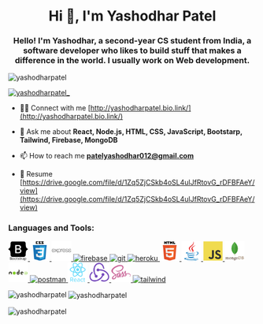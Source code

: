 <h1 align="center">Hi 👋, I'm Yashodhar Patel</h1>
<h3 align="center">Hello! I'm Yashodhar, a second-year CS student from India, a software developer who likes to build stuff that makes a difference in the world. I usually work on Web development.</h3>

<p align="left"> <img src="https://komarev.com/ghpvc/?username=yashodharpatel&label=Profile%20views&color=0e75b6&style=flat" alt="yashodharpatel" /> </p>

<p align="left"> <a href="https://twitter.com/yashodharpatel_" target="blank"><img src="https://img.shields.io/twitter/follow/yashodharpatel_?logo=twitter&style=for-the-badge" alt="yashodharpatel_" /></a> </p>

- 👨‍💻 Connect with me [http://yashodharpatel.bio.link/](http://yashodharpatel.bio.link/)

- 💬 Ask me about **React, Node.js, HTML, CSS, JavaScript, Bootstarp, Tailwind, Firebase, MongoDB**

- 📫 How to reach me **patelyashodhar012@gmail.com**

- 📄 Resume [https://drive.google.com/file/d/1Zq5ZjCSkb4oSL4ulJfRtovG_rDFBFAeY/view](https://drive.google.com/file/d/1Zq5ZjCSkb4oSL4ulJfRtovG_rDFBFAeY/view)

<h3 align="left">Languages and Tools:</h3>
<p align="left"> <a href="https://getbootstrap.com" target="_blank" rel="noreferrer"> <img src="https://raw.githubusercontent.com/devicons/devicon/master/icons/bootstrap/bootstrap-plain-wordmark.svg" alt="bootstrap" width="40" height="40"/> </a> <a href="https://www.w3schools.com/css/" target="_blank" rel="noreferrer"> <img src="https://raw.githubusercontent.com/devicons/devicon/master/icons/css3/css3-original-wordmark.svg" alt="css3" width="40" height="40"/> </a> <a href="https://expressjs.com" target="_blank" rel="noreferrer"> <img src="https://raw.githubusercontent.com/devicons/devicon/master/icons/express/express-original-wordmark.svg" alt="express" width="40" height="40"/> </a> <a href="https://firebase.google.com/" target="_blank" rel="noreferrer"> <img src="https://www.vectorlogo.zone/logos/firebase/firebase-icon.svg" alt="firebase" width="40" height="40"/> </a> <a href="https://git-scm.com/" target="_blank" rel="noreferrer"> <img src="https://www.vectorlogo.zone/logos/git-scm/git-scm-icon.svg" alt="git" width="40" height="40"/> </a> <a href="https://heroku.com" target="_blank" rel="noreferrer"> <img src="https://www.vectorlogo.zone/logos/heroku/heroku-icon.svg" alt="heroku" width="40" height="40"/> </a> <a href="https://www.w3.org/html/" target="_blank" rel="noreferrer"> <img src="https://raw.githubusercontent.com/devicons/devicon/master/icons/html5/html5-original-wordmark.svg" alt="html5" width="40" height="40"/> </a> <a href="https://www.java.com" target="_blank" rel="noreferrer"> <img src="https://raw.githubusercontent.com/devicons/devicon/master/icons/java/java-original.svg" alt="java" width="40" height="40"/> </a> <a href="https://developer.mozilla.org/en-US/docs/Web/JavaScript" target="_blank" rel="noreferrer"> <img src="https://raw.githubusercontent.com/devicons/devicon/master/icons/javascript/javascript-original.svg" alt="javascript" width="40" height="40"/> </a> <a href="https://www.mongodb.com/" target="_blank" rel="noreferrer"> <img src="https://raw.githubusercontent.com/devicons/devicon/master/icons/mongodb/mongodb-original-wordmark.svg" alt="mongodb" width="40" height="40"/> </a> <a href="https://nodejs.org" target="_blank" rel="noreferrer"> <img src="https://raw.githubusercontent.com/devicons/devicon/master/icons/nodejs/nodejs-original-wordmark.svg" alt="nodejs" width="40" height="40"/> </a> <a href="https://postman.com" target="_blank" rel="noreferrer"> <img src="https://www.vectorlogo.zone/logos/getpostman/getpostman-icon.svg" alt="postman" width="40" height="40"/> </a> <a href="https://reactjs.org/" target="_blank" rel="noreferrer"> <img src="https://raw.githubusercontent.com/devicons/devicon/master/icons/react/react-original-wordmark.svg" alt="react" width="40" height="40"/> </a> <a href="https://redux.js.org" target="_blank" rel="noreferrer"> <img src="https://raw.githubusercontent.com/devicons/devicon/master/icons/redux/redux-original.svg" alt="redux" width="40" height="40"/> </a> <a href="https://sass-lang.com" target="_blank" rel="noreferrer"> <img src="https://raw.githubusercontent.com/devicons/devicon/master/icons/sass/sass-original.svg" alt="sass" width="40" height="40"/> </a> <a href="https://tailwindcss.com/" target="_blank" rel="noreferrer"> <img src="https://www.vectorlogo.zone/logos/tailwindcss/tailwindcss-icon.svg" alt="tailwind" width="40" height="40"/> </a> </p>

<p><img align="left" src="https://github-readme-stats.vercel.app/api/top-langs?username=yashodharpatel&show_icons=true&locale=en&layout=compact" alt="yashodharpatel" /></p>

<p>&nbsp;<img align="center" src="https://github-readme-stats.vercel.app/api?username=yashodharpatel&show_icons=true&locale=en" alt="yashodharpatel" /></p>

<p><img align="center" src="https://github-readme-streak-stats.herokuapp.com/?user=yashodharpatel&" alt="yashodharpatel" /></p>
